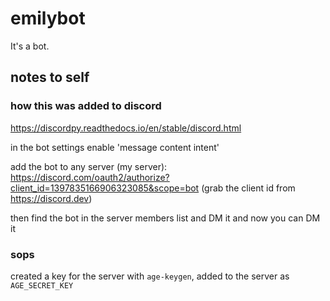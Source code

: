# emilybot

It's a bot.

## notes to self

### how this was added to discord

<https://discordpy.readthedocs.io/en/stable/discord.html>

in the bot settings enable 'message content intent'

add the bot to any server (my server): <https://discord.com/oauth2/authorize?client_id=1397835166906323085&scope=bot> (grab the client id from <https://discord.dev>)

then find the bot in the server members list and DM it and now you can DM it

### sops

created a key for the server with `age-keygen`, added to the server as `AGE_SECRET_KEY`
